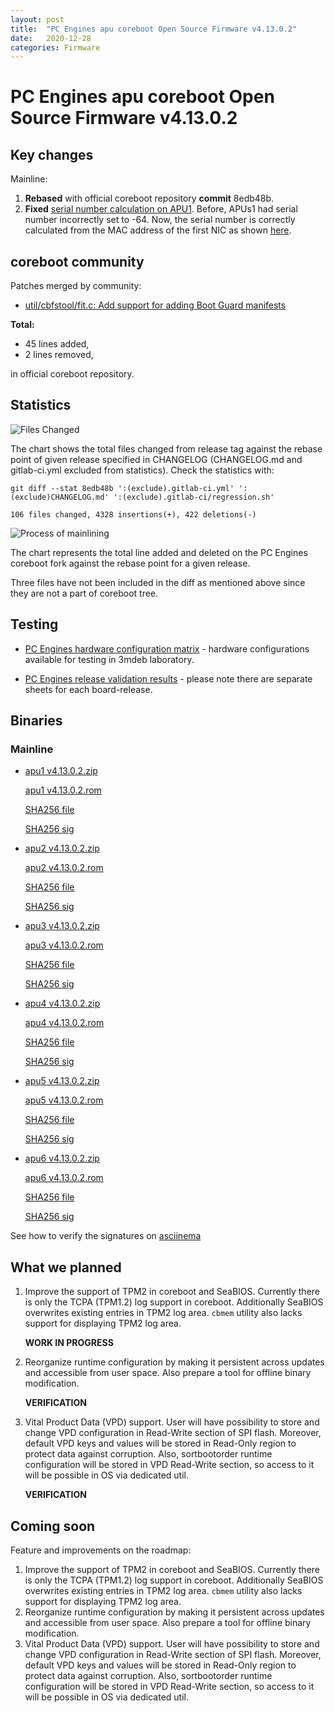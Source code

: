 ```yaml
---
layout: post
title:  "PC Engines apu coreboot Open Source Firmware v4.13.0.2"
date:   2020-12-28
categories: Firmware
---
```

# PC Engines apu coreboot Open Source Firmware v4.13.0.2

## Key changes

Mainline:

1. **Rebased** with official coreboot repository **commit** 8edb48b.
2. **Fixed** [serial number calculation on APU1](https://github.com/pcengines/coreboot/issues/436). Before, APUs1 had serial number incorrectly set to -64. Now, the serial number is correctly calculated from the MAC address of the first NIC as shown [here](https://www.pcengines.ch/ht_macid.htm).

## coreboot community

Patches merged by community:

* [util/cbfstool/fit.c: Add support for adding Boot Guard manifests](https://review.coreboot.org/c/coreboot/+/48469)

**Total:**

* 45 lines added,
* 2 lines removed,

in official coreboot repository.

## Statistics

![Files Changed](https://cloud.3mdeb.com/index.php/s/b4J9ZsSKcyfnF2d/preview)

The chart shows the total files changed from release tag against the rebase
point of given release specified in CHANGELOG (CHANGELOG.md and gitlab-ci.yml
excluded from statistics). Check the statistics with:

```
git diff --stat 8edb48b ':(exclude).gitlab-ci.yml' ':(exclude)CHANGELOG.md' ':(exclude).gitlab-ci/regression.sh'
```

`106 files changed, 4328 insertions(+), 422 deletions(-)`

![Process of mainlining](https://cloud.3mdeb.com/index.php/s/WL5We9Lm4T6CkDR/preview)

The chart represents the total line added and deleted on the PC Engines
coreboot fork against the rebase point for a given release.

Three files have not been included in the diff as mentioned above since they
are not a part of coreboot tree.

## Testing

* [PC Engines hardware configuration matrix](https://cloud.3mdeb.com/index.php/s/sakiLj98Zxqz2D3/preview) - hardware configurations available for testing in 3mdeb laboratory.

* [PC Engines release validation results](https://3mdeb.us16.list-manage.com/track/click?u=fce95b885fc13fbf1db611816&id=96d9b426c0&e=16ffa34a09) - please note there are separate sheets for each board-release.


## Binaries

### Mainline

* [apu1 v4.13.0.2.zip](https://3mdeb.com/open-source-firmware/pcengines/apu1/apu1_v4.13.0.2.zip)

  [apu1 v4.13.0.2.rom](https://3mdeb.com/open-source-firmware/pcengines/apu1/apu1_v4.13.0.2.rom)

  [SHA256 file](https://3mdeb.com/open-source-firmware/pcengines/apu1/apu1_v4.13.0.2.SHA256)

  [SHA256 sig](https://3mdeb.com/open-source-firmware/pcengines/apu1/apu1_v4.13.0.2.SHA256.sig)

* [apu2 v4.13.0.2.zip](https://3mdeb.com/open-source-firmware/pcengines/apu2/apu2_v4.13.0.2.zip)

  [apu2 v4.13.0.2.rom](https://3mdeb.com/open-source-firmware/pcengines/apu2/apu2_v4.13.0.2.rom)

  [SHA256 file](https://3mdeb.com/open-source-firmware/pcengines/apu2/apu2_v4.13.0.2.SHA256)

  [SHA256 sig](https://3mdeb.com/open-source-firmware/pcengines/apu2/apu2_v4.13.0.2.SHA256.sig)

* [apu3 v4.13.0.2.zip](https://3mdeb.com/open-source-firmware/pcengines/apu3/apu3_v4.13.0.2.zip)

  [apu3 v4.13.0.2.rom](https://3mdeb.com/open-source-firmware/pcengines/apu3/apu3_v4.13.0.2.rom)

  [SHA256 file](https://3mdeb.com/open-source-firmware/pcengines/apu3/apu3_v4.13.0.2.SHA256)

  [SHA256 sig](https://3mdeb.com/open-source-firmware/pcengines/apu3/apu3_v4.13.0.2.SHA256.sig)

* [apu4 v4.13.0.2.zip](https://3mdeb.com/open-source-firmware/pcengines/apu4/apu4_v4.13.0.2.zip)

  [apu4 v4.13.0.2.rom](https://3mdeb.com/open-source-firmware/pcengines/apu4/apu4_v4.13.0.2.rom)

  [SHA256 file](https://3mdeb.com/open-source-firmware/pcengines/apu4/apu4_v4.13.0.2.SHA256)

  [SHA256 sig](https://3mdeb.com/open-source-firmware/pcengines/apu4/apu4_v4.13.0.2.SHA256.sig)

* [apu5 v4.13.0.2.zip](https://3mdeb.com/open-source-firmware/pcengines/apu5/apu5_v4.13.0.2.zip)

  [apu5 v4.13.0.2.rom](https://3mdeb.com/open-source-firmware/pcengines/apu5/apu5_v4.13.0.2.rom)

  [SHA256 file](https://3mdeb.com/open-source-firmware/pcengines/apu5/apu5_v4.13.0.2.SHA256)

  [SHA256 sig](https://3mdeb.com/open-source-firmware/pcengines/apu5/apu5_v4.13.0.2.SHA256.sig)

* [apu6 v4.13.0.2.zip](https://3mdeb.com/open-source-firmware/pcengines/apu6/apu6_v4.13.0.2.zip)

  [apu6 v4.13.0.2.rom](https://3mdeb.com/open-source-firmware/pcengines/apu6/apu6_v4.13.0.2.rom)

  [SHA256 file](https://3mdeb.com/open-source-firmware/pcengines/apu6/apu6_v4.13.0.2.SHA256)

  [SHA256 sig](https://3mdeb.com/open-source-firmware/pcengines/apu6/apu6_v4.13.0.2.SHA256.sig)

See how to verify the signatures on [asciinema](https://asciinema.org/a/376207)

## What we planned

1. Improve the support of TPM2 in coreboot and SeaBIOS. Currently there is only
   the TCPA (TPM1.2) log support in coreboot. Additionally SeaBIOS overwrites
   existing entries in TPM2 log area. `cbmem` utility also lacks support for
   displaying TPM2 log area.

   **WORK IN PROGRESS**

2. Reorganize runtime configuration by making it persistent across updates and
   accessible from user space. Also prepare a tool for offline binary
   modification.

   **VERIFICATION**

3. Vital Product Data (VPD) support. User will have possibility to store
   and change VPD configuration in Read-Write section of SPI flash. Moreover,
   default VPD keys and values will be stored in Read-Only region to protect
   data against corruption. Also, sortbootorder runtime configuration will be
   stored in VPD Read-Write section, so access to it will be possible in OS
   via dedicated util.

   **VERIFICATION**

## Coming soon

Feature and improvements on the roadmap:

1. Improve the support of TPM2 in coreboot and SeaBIOS. Currently there is only
   the TCPA (TPM1.2) log support in coreboot. Additionally SeaBIOS overwrites
   existing entries in TPM2 log area. `cbmem` utility also lacks support for
   displaying TPM2 log area.
2. Reorganize runtime configuration by making it persistent across updates and
   accessible from user space. Also prepare a tool for offline binary
   modification.
3. Vital Product Data (VPD) support. User will have possibility to store
   and change VPD configuration in Read-Write section of SPI flash. Moreover,
   default VPD keys and values will be stored in Read-Only region to protect
   data against corruption. Also, sortbootorder runtime configuration will be
   stored in VPD Read-Write section, so access to it will be possible in OS
   via dedicated util.
